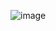 
![image](https://user-images.githubusercontent.com/125631878/230002012-c67806a3-6c08-466a-a7cb-6d1777696541.png)
